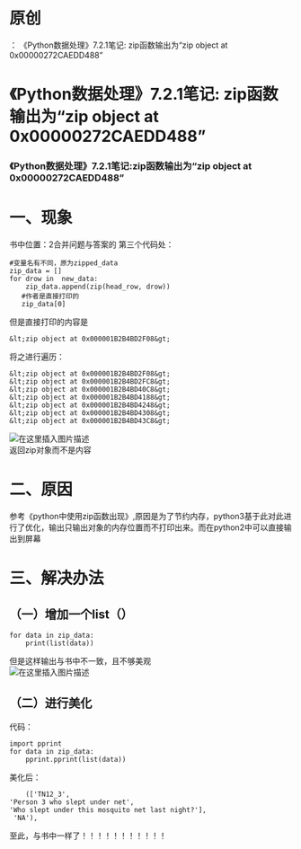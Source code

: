 # 原创

： 《Python数据处理》7.2.1笔记:  zip函数输出为“zip object at 0x00000272CAEDD488”

# 《Python数据处理》7.2.1笔记:  zip函数输出为“zip object at 0x00000272CAEDD488”

### 《Python数据处理》7.2.1笔记:zip函数输出为“zip object at 0x00000272CAEDD488”

# 一、现象

书中位置：2合并问题与答案的 第三个代码处：

```
#变量名有不同，原为zipped_data
zip_data = []
for drow in  new_data:
    zip_data.append(zip(head_row, drow))
   #作者是直接打印的
   zip_data[0]

```

但是直接打印的内容是

```
&lt;zip object at 0x000001B2B4BD2F08&gt;

```

将之进行遍历：

```
&lt;zip object at 0x000001B2B4BD2F08&gt;
&lt;zip object at 0x000001B2B4BD2FC8&gt;
&lt;zip object at 0x000001B2B4BD40C8&gt;
&lt;zip object at 0x000001B2B4BD4188&gt;
&lt;zip object at 0x000001B2B4BD4248&gt;
&lt;zip object at 0x000001B2B4BD4308&gt;
&lt;zip object at 0x000001B2B4BD43C8&gt;

```

<img alt="在这里插入图片描述" src="https://img-blog.csdnimg.cn/20200512182822991.png"/><br/> 返回zip对象而不是内容

# 二、原因

参考《python中使用zip函数出现》,原因是为了节约内存，python3基于此对此进行了优化，输出只输出对象的内存位置而不打印出来。而在python2中可以直接输出到屏幕

# 三、解决办法

## （一）增加一个list（）

```
for data in zip_data:
	print(list(data))

```

但是这样输出与书中不一致，且不够美观<br/> <img alt="在这里插入图片描述" src="https://img-blog.csdnimg.cn/20200512183431940.png?x-oss-process=image/watermark,type_ZmFuZ3poZW5naGVpdGk,shadow_10,text_aHR0cHM6Ly9ibG9nLmNzZG4ubmV0L3B5dGhvbl9fcmVwb3J0ZWQ=,size_16,color_FFFFFF,t_70"/>

## （二）进行美化

代码：

```
import pprint
for data in zip_data:
	pprint.pprint(list(data))

```

美化后：

```
	(['TN12_3',
'Person 3 who slept under net',
'Who slept under this mosquito net last night?'],
 'NA'),

```

至此，与书中一样了！！！！！！！！！！！
